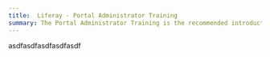```yaml
---
title:  Liferay - Portal Administrator Training
summary: The Portal Administrator Training is the recommended introductory course that will lay the groundwork for understanding what Liferay can do for you. This two-day course will give you an overview of what Liferay has to offer out of the box and how Liferay can be used for managing users, managing content, and permissions.
---
```


asdfasdfasdfasdfasdf
